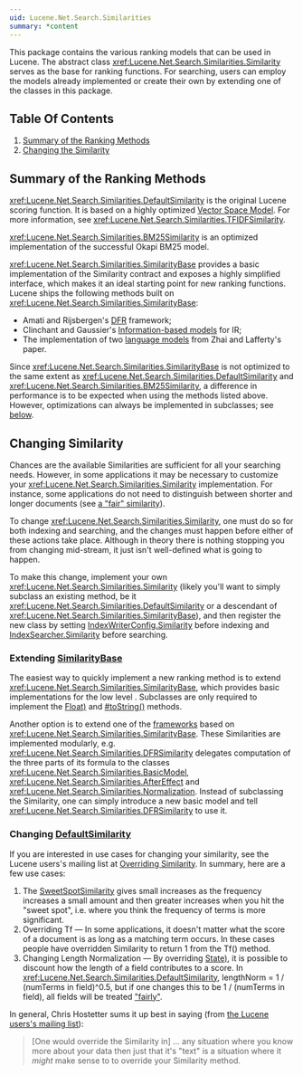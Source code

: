```yaml
---
uid: Lucene.Net.Search.Similarities
summary: *content
---
```


<!--
 Licensed to the Apache Software Foundation (ASF) under one or more
 contributor license agreements.  See the NOTICE file distributed with
 this work for additional information regarding copyright ownership.
 The ASF licenses this file to You under the Apache License, Version 2.0
 (the "License"); you may not use this file except in compliance with
 the License.  You may obtain a copy of the License at

     http://www.apache.org/licenses/LICENSE-2.0

 Unless required by applicable law or agreed to in writing, software
 distributed under the License is distributed on an "AS IS" BASIS,
 WITHOUT WARRANTIES OR CONDITIONS OF ANY KIND, either express or implied.
 See the License for the specific language governing permissions and
 limitations under the License.
-->

This package contains the various ranking models that can be used in Lucene. The
abstract class <xref:Lucene.Net.Search.Similarities.Similarity> serves
as the base for ranking functions. For searching, users can employ the models
already implemented or create their own by extending one of the classes in this
package.

## Table Of Contents

1. [Summary of the Ranking Methods](#summary-of-the-ranking-methods)
2. [Changing the Similarity](#changing-similarity) 

## Summary of the Ranking Methods

<xref:Lucene.Net.Search.Similarities.DefaultSimilarity> is the original Lucene scoring function. It is based on a highly optimized [Vector Space Model](http://en.wikipedia.org/wiki/Vector_Space_Model). For more information, see <xref:Lucene.Net.Search.Similarities.TFIDFSimilarity>.

<xref:Lucene.Net.Search.Similarities.BM25Similarity> is an optimized implementation of the successful Okapi BM25 model.

<xref:Lucene.Net.Search.Similarities.SimilarityBase> provides a basic implementation of the Similarity contract and exposes a highly simplified interface, which makes it an ideal starting point for new ranking functions. Lucene ships the following methods built on <xref:Lucene.Net.Search.Similarities.SimilarityBase>:

<a id="framework"></a>

* Amati and Rijsbergen's [DFR](xref:Lucene.Net.Search.Similarities.DFRSimilarity) framework;
* Clinchant and Gaussier's [Information-based models](xref:Lucene.Net.Search.Similarities.IBSimilarity) for IR;
* The implementation of two [language models](xref:Lucene.Net.Search.Similarities.LMSimilarity) from Zhai and Lafferty's paper.

Since <xref:Lucene.Net.Search.Similarities.SimilarityBase> is not optimized to the same extent as <xref:Lucene.Net.Search.Similarities.DefaultSimilarity> and <xref:Lucene.Net.Search.Similarities.BM25Similarity>, a difference in performance is to be expected when using the methods listed above. However, optimizations can always be implemented in subclasses; see [below](#changing-similarity).

## Changing Similarity

Chances are the available Similarities are sufficient for all your searching needs. However, in some applications it may be necessary to customize your <xref:Lucene.Net.Search.Similarities.Similarity> implementation. For instance, some applications do not need to distinguish between shorter and longer documents (see [a "fair" similarity](http://www.gossamer-threads.com/lists/lucene/java-user/38967#38967)).

To change <xref:Lucene.Net.Search.Similarities.Similarity>, one must do so for both indexing and searching, and the changes must happen before either of these actions take place. Although in theory there is nothing stopping you from changing mid-stream, it just isn't well-defined what is going to happen. 

To make this change, implement your own <xref:Lucene.Net.Search.Similarities.Similarity> (likely you'll want to simply subclass an existing method, be it <xref:Lucene.Net.Search.Similarities.DefaultSimilarity> or a descendant of <xref:Lucene.Net.Search.Similarities.SimilarityBase>), and then register the new class by setting [IndexWriterConfig.Similarity](xref:Lucene.Net.Index.IndexWriterConfig#Lucene_Net_Index_IndexWriterConfig_Similarity) before indexing and [IndexSearcher.Similarity](xref:Lucene.Net.Search.IndexSearcher#Lucene_Net_Search_IndexSearcher_Similarity) before searching. 

### Extending [SimilarityBase](xref:Lucene.Net.Search.Similarities.SimilarityBase)

The easiest way to quickly implement a new ranking method is to extend <xref:Lucene.Net.Search.Similarities.SimilarityBase>, which provides basic implementations for the low level . Subclasses are only required to implement the [Float)](xref:Lucene.Net.Search.Similarities.SimilarityBase#methods) and [#toString()](xref:Lucene.Net.Search.Similarities.SimilarityBase) methods.

Another option is to extend one of the [frameworks](#framework) based on <xref:Lucene.Net.Search.Similarities.SimilarityBase>. These Similarities are implemented modularly, e.g. <xref:Lucene.Net.Search.Similarities.DFRSimilarity> delegates computation of the three parts of its formula to the classes <xref:Lucene.Net.Search.Similarities.BasicModel>, <xref:Lucene.Net.Search.Similarities.AfterEffect> and <xref:Lucene.Net.Search.Similarities.Normalization>. Instead of subclassing the Similarity, one can simply introduce a new basic model and tell <xref:Lucene.Net.Search.Similarities.DFRSimilarity> to use it.

### Changing [DefaultSimilarity](xref:Lucene.Net.Search.Similarities.DefaultSimilarity)

If you are interested in use cases for changing your similarity, see the Lucene users's mailing list at [Overriding Similarity](http://www.gossamer-threads.com/lists/lucene/java-user/39125). In summary, here are a few use cases:

1. The [SweetSpotSimilarity](../../misc/Lucene.Net.Misc.SweetSpotSimilarity.html) gives small increases as the frequency increases a small amount and then greater increases when you hit the "sweet spot", i.e. where you think the frequency of terms is more significant.
2. Overriding Tf — In some applications, it doesn't matter what the score of a document is as long as a matching term occurs. In these cases people have overridden Similarity to return 1 from the Tf() method.
3. Changing Length Normalization — By overriding [State)](xref:Lucene.Net.Search.Similarities.Similarity#methods), it is possible to discount how the length of a field contributes to a score. In <xref:Lucene.Net.Search.Similarities.DefaultSimilarity>, lengthNorm = 1 / (numTerms in field)^0.5, but if one changes this to be 1 / (numTerms in field), all fields will be treated ["fairly"](http://www.gossamer-threads.com/lists/lucene/java-user/38967#38967).

In general, Chris Hostetter sums it up best in saying (from [the Lucene users's mailing list](http://www.gossamer-threads.com/lists/lucene/java-user/39125#39125)): 

> [One would override the Similarity in] ... any situation where you know more about your data then just that it's "text" is a situation where it *might* make sense to to override your Similarity method.